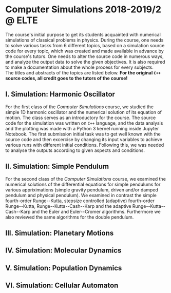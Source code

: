 # Computer Simulations 2018-2019/2 @ ELTE

The course's initial purpose to get its students acquainted with numerical simulations of classical problems in physics. During the course, one needs to solve various tasks from 6 different topics, based on a simulation source code for every topic, which was created and made available in advance by the course's tutors. One needs to alter the source code in numerous ways, and analyze the output data to solve the given objectives. It is also required to make a documentation about the whole process for every subjects.  
The titles and abstracts of the topics are listed below. **For the original `C++` source codes, all credit goes to the tutors of the course!**

## I. Simulation: Harmonic Oscillator
For the first class of the *Computer Simulations* course, we studied the simple 1D harmonic oscillator and the numerical solution of its equation of motion. The class serves as an introductory for the course. The source code for the simulation was written on `C++` language, and the data analysis and the plotting was made with a Python 3 kernel running inside Jupyter Notebook. The first submission initial task was to get well known with the source code and then excercise by changing its input variables to achieve various runs with different initial conditions. Following this, we was needed to analyse the outputs according to given aspects and conditions.

## II. Simulation: Simple Pendulum
For the second class of the *Computer Simulations* course, we examined the numerical solutions of the differential equations for simple pendulums for various appriximations (simple gravity pendulum, driven and/or damped pendulum and physical pendulum). We examined in contrast the simple fourth-order Runge--Kutta, stepsize controlled (adaptive) fourth-order Runge--Kutta, Runge--Kutta--Cash--Karp and the adaptive Runge--Kutta--Cash--Karp and the Euler and Euler--Cromer algorithms. Furthermore we also reviewed the same algorithms for the double pendulum.

## III. Simulation: Planetary Motions

## IV. Simulation: Molecular Dynamics

## V. Simulation: Population Dynamics

## VI. Simulation: Cellular Automaton
